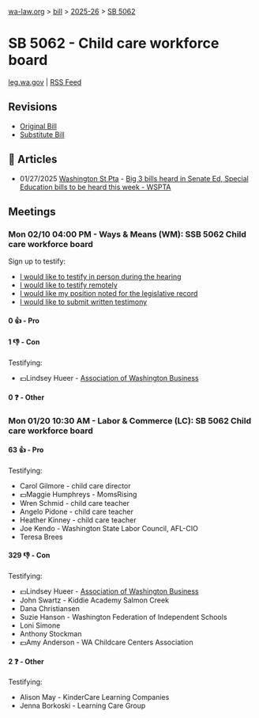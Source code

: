 [wa-law.org](/) > [bill](/bill/) > [2025-26](/bill/2025-26/) > [SB 5062](/bill/2025-26/sb/5062/)

# SB 5062 - Child care workforce board
[leg.wa.gov](https://app.leg.wa.gov/billsummary?BillNumber=5062&Year=2025&Initiative=false) | [RSS Feed](./rss.xml)

## Revisions
* [Original Bill](1/)
* [Substitute Bill](S/)

## 📰 Articles
* 01/27/2025 [Washington St Pta](/org/washington_st_pta/) - [Big 3 bills heard in Senate Ed, Special Education bills to be heard this week - WSPTA](https://www.wastatepta.org/2025session-week3/#:~:text=SB%205062)

## Meetings
### Mon 02/10 04:00 PM - Ways & Means (WM): SSB 5062 Child care workforce board
Sign up to testify:
* [I would like to testify in person during the hearing](https://app.leg.wa.gov/csi/Testifier/Add?chamber=House&mId=32732&aId=163645&caId=25737&tId=1)
* [I would like to testify remotely](https://app.leg.wa.gov/csi/Testifier/Add?chamber=House&mId=32732&aId=163645&caId=25737&tId=2)
* [I would like my position noted for the legislative record](https://app.leg.wa.gov/csi/Testifier/Add?chamber=House&mId=32732&aId=163645&caId=25737&tId=3)
* [I would like to submit written testimony](https://app.leg.wa.gov/csi/Testifier/Add?chamber=House&mId=32732&aId=163645&caId=25737&tId=4)

#### 0 👍 - Pro

#### 1 👎 - Con
Testifying:
* 💵Lindsey Hueer - [Association of Washington Business](/org/association_of_washington_business/)

#### 0 ❓ - Other

### Mon 01/20 10:30 AM - Labor & Commerce (LC): SB 5062 Child care workforce board
#### 63 👍 - Pro
Testifying:
* Carol Gilmore - child care director
* 💵Maggie Humphreys - MomsRising
* Wren Schmid - child care teacher
* Angelo Pidone - child care teacher
* Heather Kinney - child care teacher
* Joe Kendo - Washington State Labor Council, AFL-CIO
* Teresa Brees

#### 329 👎 - Con
Testifying:
* 💵Lindsey Hueer - [Association of Washington Business](/org/association_of_washington_business/)
* John Swartz - Kiddie Academy Salmon Creek
* Dana Christiansen
* Suzie Hanson - Washington Federation of Independent Schools
* Loni Simone
* Anthony Stockman
* 💵Amy Anderson - WA Childcare Centers Association

#### 2 ❓ - Other
Testifying:
* Alison May - KinderCare Learning Companies
* Jenna Borkoski - Learning Care Group
